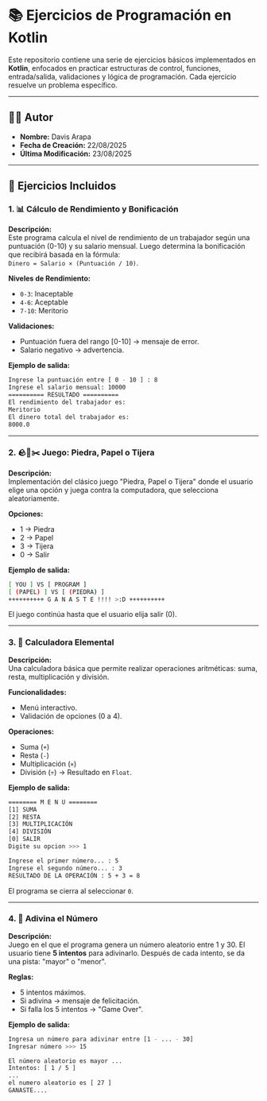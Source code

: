 # 📚 Ejercicios de Programación en Kotlin

Este repositorio contiene una serie de ejercicios básicos implementados en **Kotlin**, enfocados en practicar estructuras de control, funciones, entrada/salida, validaciones y lógica de programación. Cada ejercicio resuelve un problema específico.

---

## 🧑‍💻 Autor
- **Nombre:** Davis Arapa  
- **Fecha de Creación:** 22/08/2025  
- **Última Modificación:** 23/08/2025  

---

## 📂 Ejercicios Incluidos

### 1. 📊 Cálculo de Rendimiento y Bonificación

**Descripción:**  
Este programa calcula el nivel de rendimiento de un trabajador según una puntuación (0-10) y su salario mensual. Luego determina la bonificación que recibirá basada en la fórmula:  
`Dinero = Salario × (Puntuación / 10)`.

**Niveles de Rendimiento:**
- `0-3`: Inaceptable
- `4-6`: Aceptable
- `7-10`: Meritorio

**Validaciones:**
- Puntuación fuera del rango [0-10] → mensaje de error.
- Salario negativo → advertencia.

**Ejemplo de salida:**
```bash
Ingrese la puntuación entre [ 0 - 10 ] : 8
Ingrese el salario mensual: 10000
========== RESULTADO ==========
El rendimiento del trabajador es:
Meritorio
El dinero total del trabajador es:
8000.0
```

---

### 2. 🪨📄✂️ Juego: Piedra, Papel o Tijera

**Descripción:**  
Implementación del clásico juego "Piedra, Papel o Tijera" donde el usuario elige una opción y juega contra la computadora, que selecciona aleatoriamente.

**Opciones:**
- 1 → Piedra
- 2 → Papel
- 3 → Tijera
- 0 → Salir

**Ejemplo de salida:**
```bash
[ YOU ] VS [ PROGRAM ]
[ (PAPEL) ] VS [ (PIEDRA) ]
++++++++++ G A N A S T E !!!! >:D ++++++++++
```

El juego continúa hasta que el usuario elija salir (0).

---

### 3. 🧮 Calculadora Elemental

**Descripción:**  
Una calculadora básica que permite realizar operaciones aritméticas: suma, resta, multiplicación y división.

**Funcionalidades:**
- Menú interactivo.
- Validación de opciones (0 a 4).

**Operaciones:**
- Suma (`+`)
- Resta (`-`)
- Multiplicación (`×`)
- División (`÷`) → Resultado en `Float`.

**Ejemplo de salida:**
```bash
======== M E N U ========
[1] SUMA
[2] RESTA
[3] MULTIPLICACIÓN
[4] DIVISIÓN
[0] SALIR
Digite su opcion >>> 1

Ingrese el primer número... : 5
Ingrese el segundo número... : 3
RESULTADO DE LA OPERACIÓN : 5 + 3 = 8
```

El programa se cierra al seleccionar `0`.

---

### 4. 🔢 Adivina el Número

**Descripción:**  
Juego en el que el programa genera un número aleatorio entre 1 y 30. El usuario tiene **5 intentos** para adivinarlo. Después de cada intento, se da una pista: "mayor" o "menor".

**Reglas:**
- 5 intentos máximos.
- Si adivina → mensaje de felicitación.
- Si falla los 5 intentos → "Game Over".

**Ejemplo de salida:**
```bash
Ingresa un número para adivinar entre [1 - ... - 30]
Ingresar número >>> 15

El número aleatorio es mayor ...
Intentos: [ 1 / 5 ]
...
el numero aleatorio es [ 27 ]
GANASTE....
```